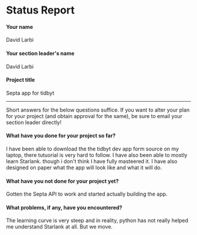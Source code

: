 # Status Report

#### Your name

David Larbi

#### Your section leader's name

David Larbi

#### Project title

Septa app for tidbyt

***

Short answers for the below questions suffice. If you want to alter your plan for your project (and obtain approval for the same), be sure to email your section leader directly!

#### What have you done for your project so far?

I have been able to download the the tidbyt dev app form source on my laptop, there tutuorial is very hard to follow. I have also been able to mostly learn Starlank. though i don't think I have fully masteered it. I have also designed on paper what the app will look like and what it will do.

#### What have you not done for your project yet?

Gotten the Septa API to work and started actually building the app.

#### What problems, if any, have you encountered?

The learning curve is very steep and in reality, python has not really helped me understand Starlank at all. But we move.
